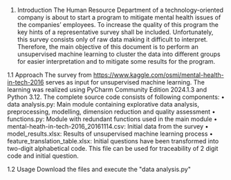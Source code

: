 1. Introduction
The Human Resource Department of a technology-oriented company is about to start a program to mitigate mental health issues of the companies’ employees.
To increase the quality of this program the key hints of a representative survey shall be included. Unfortunately, this survey consists only of raw data making it difficult to interpret.
Therefore, the main objective of this document is to perform an unsupervised machine learning to cluster the data into different groups for easier interpretation and to mitigate some results for the program. 

1.1 Approach
The survey from https://www.kaggle.com/osmi/mental-health-in-tech-2016 serves as input for unsupervised machine learning. The learning was realized using PyCharm Community Edition 2024.1.3 and Python 3.12. The complete source code consists of following components: 
•	data analysis.py: Main module containing explorative data analysis, preprocessing, modelling, dimension reduction and quality assessment 
•	functions.py: Module with redundant functions used in the main module
•	mental-heath-in-tech-2016_20161114.csv: Initial data from the survey
•	model_results.xlsx: Results of unsupervised machine learning process
•	feature_translation_table.xlsx: Initial questions have been transformed into two-digit alphabetical code. This file can be used for traceability of 2 digit code and initial question.

1.2 Usage 
Download the files and execute the "data analysis.py"
